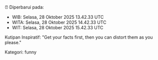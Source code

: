 ⏰ Diperbarui pada:
- WIB: Selasa, 28 Oktober 2025 13.42.33 UTC
- WITA: Selasa, 28 Oktober 2025 14.42.33 UTC
- WIT: Selasa, 28 Oktober 2025 15.42.33 UTC

Kutipan Inspiratif:
"Get your facts first, then you can distort them as you please."


Kategori: funny

